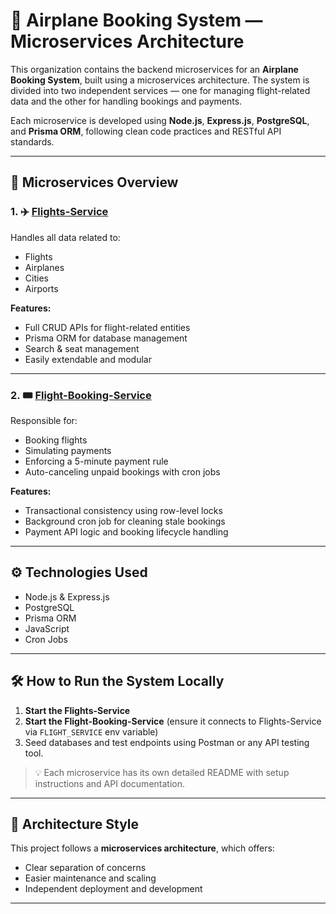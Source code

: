 # 🛫 Airplane Booking System — Microservices Architecture

This organization contains the backend microservices for an **Airplane Booking System**, built using a microservices architecture. The system is divided into two independent services — one for managing flight-related data and the other for handling bookings and payments.

Each microservice is developed using **Node.js**, **Express.js**, **PostgreSQL**, and **Prisma ORM**, following clean code practices and RESTful API standards.

---

## 🧩 Microservices Overview

### 1. ✈️ [Flights-Service](https://github.com/<your-org>/Flights-Service)

Handles all data related to:

- Flights
- Airplanes
- Cities
- Airports

**Features:**

- Full CRUD APIs for flight-related entities
- Prisma ORM for database management
- Search & seat management
- Easily extendable and modular

---

### 2. 🎟️ [Flight-Booking-Service](https://github.com/<your-org>/Flight-Booking-Service)

Responsible for:

- Booking flights
- Simulating payments
- Enforcing a 5-minute payment rule
- Auto-canceling unpaid bookings with cron jobs

**Features:**

- Transactional consistency using row-level locks
- Background cron job for cleaning stale bookings
- Payment API logic and booking lifecycle handling

---

## ⚙️ Technologies Used

- Node.js & Express.js
- PostgreSQL
- Prisma ORM
- JavaScript
- Cron Jobs

---

## 🛠️ How to Run the System Locally

1. **Start the Flights-Service**
2. **Start the Flight-Booking-Service** (ensure it connects to Flights-Service via `FLIGHT_SERVICE` env variable)
3. Seed databases and test endpoints using Postman or any API testing tool.

> 💡 Each microservice has its own detailed README with setup instructions and API documentation.

---

## 📂 Architecture Style

This project follows a **microservices architecture**, which offers:

- Clear separation of concerns
- Easier maintenance and scaling
- Independent deployment and development


---
